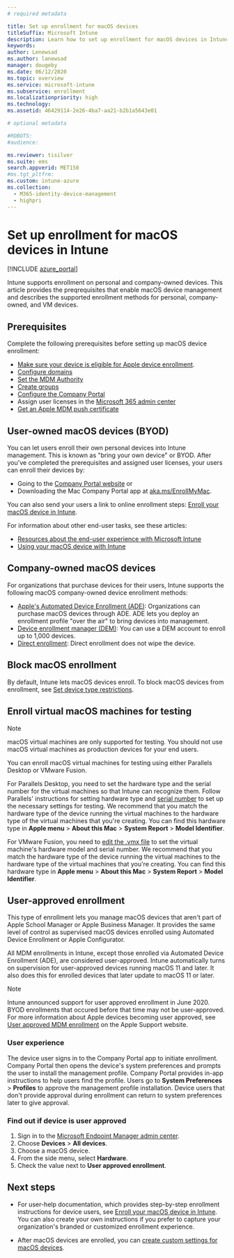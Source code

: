 ```yaml
---
# required metadata

title: Set up enrollment for macOS devices
titleSuffix: Microsoft Intune
description: Learn how to set up enrollment for macOS devices in Intune.
keywords:
author: Lenewsad
ms.author: lanewsad
manager: dougeby
ms.date: 06/12/2020
ms.topic: overview
ms.service: microsoft-intune
ms.subservice: enrollment
ms.localizationpriority: high
ms.technology:
ms.assetid: 46429114-2e26-4ba7-aa21-b2b1a5643e01

# optional metadata

#ROBOTS:
#audience:

ms.reviewer: tisilver
ms.suite: ems
search.appverid: MET150
#ms.tgt_pltfrm:
ms.custom: intune-azure
ms.collection:
  - M365-identity-device-management
  - highpri
---
```


# Set up enrollment for macOS devices in Intune

[!INCLUDE [azure_portal](../includes/azure_portal.md)]

 Intune supports enrollment on personal and company-owned devices. This article provides the preqrequisites that enable macOS device management and describes the supported enrollment methods for personal, company-owned, and VM devices. 

## Prerequisites

Complete the following prerequisites before setting up macOS device enrollment:

- [Make sure your device is eligible for Apple device enrollment](https://support.apple.com/en-us/HT204142#eligibility).
- [Configure domains](../fundamentals/custom-domain-name-configure.md)
- [Set the MDM Authority](../fundamentals/mdm-authority-set.md)
- [Create groups](../fundamentals/groups-add.md)
- [Configure the Company Portal](../apps/company-portal-app.md)
- Assign user licenses in the [Microsoft 365 admin center](https://go.microsoft.com/fwlink/p/?LinkId=698854)
- [Get an Apple MDM push certificate](../enrollment/apple-mdm-push-certificate-get.md)

## User-owned macOS devices (BYOD)

You can let users enroll their own personal devices into Intune management. This is known as "bring your own device" or BYOD. After you've completed the prerequisites and assigned user licenses, your users can enroll their devices by:
- Going to the [Company Portal website](https://portal.manage.microsoft.com) or
- Downloading the Mac Company Portal app at [aka.ms/EnrollMyMac](https://aka.ms/EnrollMyMac).

You can also send your users a link to online enrollment steps: [Enroll your macOS device in Intune](../user-help/enroll-your-device-in-intune-macos-cp.md).

For information about other end-user tasks, see these articles:

- [Resources about the end-user experience with Microsoft Intune](../fundamentals/end-user-educate.md)
- [Using your macOS device with Intune](../user-help/enroll-your-device-in-intune-macos-cp.md)

## Company-owned macOS devices
For organizations that purchase devices for their users, Intune supports the following macOS company-owned device enrollment methods:
- [Apple's Automated Device Enrollment (ADE)](device-enrollment-program-enroll-macos.md): Organizations can purchase macOS devices through ADE. ADE lets you deploy an enrollment profile "over the air" to bring devices into management.
- [Device enrollment manager (DEM)](device-enrollment-manager-enroll.md): You can use a DEM account to enroll up to 1,000 devices.
- [Direct enrollment](device-enrollment-direct-enroll-macos.md): Direct enrollment does not wipe the device.

## Block macOS enrollment
By default, Intune lets macOS devices enroll. To block macOS devices from enrollment, see [Set device type restrictions](enrollment-restrictions-set.md).

## Enroll virtual macOS machines for testing

> [!NOTE]
> macOS virtual machines are only supported for testing. You should not use macOS virtual machines as production devices for your end users. 

You can enroll macOS virtual machines for testing using either Parallels Desktop or VMware Fusion. 

For Parallels Desktop, you need to set the hardware type and the serial number for the virtual machines so that Intune can recognize them. Follow Parallels' instructions for setting hardware type and [serial number](http://kb.parallels.com/123455) to set up the necessary settings for testing. We recommend that you match the hardware type of the device running the virtual machines to the hardware type of the virtual machines that you're creating. You can find this hardware type in **Apple menu** > **About this Mac** > **System Report** > **Model Identifier**. 

For VMware Fusion, you need to [edit the .vmx file](https://kb.vmware.com/s/article/1014782) to set the virtual machine's hardware model and serial number. We recommend that you match the hardware type of the device running the virtual machines to the hardware type of the virtual machines that you're creating. You can find this hardware type in **Apple menu** > **About this Mac** > **System Report** > **Model Identifier**. 

## User-approved enrollment

This type of enrollment lets you manage macOS devices that aren't part of Apple School Manager or Apple Business Manager. It provides the same level of control as supervised macOS devices enrolled using Automated Device Enrollment or Apple Configurator. 

All MDM enrollments in Intune, except those enrolled via Automated Device Enrollment (ADE), are considered user-approved. Intune automatically turns on supervision for user-approved devices running macOS 11 and later. It also does this for enrolled devices that later update to macOS 11 or later.  

> [!NOTE]
> Intune announced support for user approved enrollment in June 2020. BYOD enrollments that occured before that time may not be user-approved. For more information about Apple devices becoming user approved, see [User approved MDM enrollment](https://support.apple.com/HT208019) on the Apple Support website. 

### User experience     
The device user signs in to the Company Portal app to initiate enrollment. Company Portal then opens the device's system preferences and prompts the user to install the management profile. Company Portal provides in-app instructions to help users find the profile. Users go to **System Preferences** > **Profiles** to  approve the management profile installation. Device users that don't provide approval during enrollment can return to system preferences later to give approval.  


### Find out if device is user approved  
1. Sign in to the [Microsoft Endpoint Manager admin center](https://go.microsoft.com/fwlink/?linkid=2109431).
2. Choose **Devices** > **All devices**.
3. Choose a macOS device.
4. From the side menu, select **Hardware**.  
5. Check the value next to **User approved enrollment**.  


## Next steps

* For user-help documentation, which provides step-by-step enrollment instructions for device users, see [Enroll your macOS device in Intune](../user-help/enroll-your-device-in-intune-macos-cp.md). You can also create your own instructions if you prefer to capture your organization's branded or customized enrollment experience.  

* After macOS devices are enrolled, you can [create custom settings for macOS devices](../configuration/custom-settings-macos.md).
